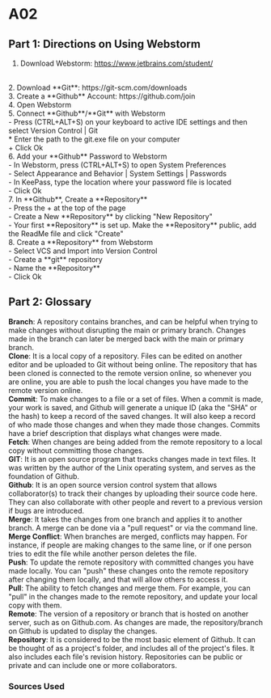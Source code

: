 # A02

## Part 1: Directions on Using Webstorm 


1. Download Webstorm: https://www.jetbrains.com/student/ 
</br>
2. Download **Git**: https://git-scm.com/downloads
</br>
3. Create a **Github** Account: https://github.com/join
</br>
4. Open Webstorm
</br>
5. Connect **Github**/**Git** with Webstorm
</br>
	- Press (CTRL+ALT+S) on your keyboard to active IDE settings and then select Version Control | Git
</br>
	* Enter the path to the git.exe file on your computer
</br>
	+ Click Ok
</br>
6. Add your **Github** Password to Webstorm 
</br>
   - In Webstorm, press (CTRL+ALT+S) to open System Preferences 
</br>
   - Select Appearance and Behavior | System Settings | Passwords 
</br>
   - In KeePass, type the location where your password file is located 
</br>
			- Click Ok
</br>
7. In **Github**, Create a **Repository**
</br>
   - Press the + at the top of the page 
</br>
			- Create a New **Repository** by clicking "New Repository"
</br>
			- Your first **Repository** is set up. Make the **Repository** public, add the ReadMe file and click "Create"
</br>
8. Create a **Repository** from Webstorm
</br>
			- Select VCS and Import into Version Control
</br>
   - Create a **git** repository
</br>
			- Name the **Repository**
</br>
			- Click Ok
</br>

   




## Part 2: Glossary 
**Branch**: A repository contains branches, and can be helpful when trying to make changes without disrupting the main or primary branch. Changes made in the branch can later be merged back with the main or primary branch. 
</br>
**Clone**: It is a local copy of a repository. Files can be edited on another editor and be uploaded to Git without being online. The repository that has been cloned is connected to the remote version online, so whenever you are online, you are able to push the local changes you have made to the remote version online.
</br>
**Commit**: To make changes to a file or a set of files. When a commit is made, your work is saved, and Github will generate a unique ID (aka the "SHA" or the hash) to keep a record of the saved changes. It will also keep a record of who made those changes and when they made those changes. Commits have a brief description that displays what changes were made. 
</br>
**Fetch**: When changes are being added from the remote repository to a local copy without committing those changes. 
</br>
**GIT**: It is an open source program that tracks changes made in text files. It was written by the author of the Linix operating system, and serves as the foundation of Github.
</br>
**Github**: It is an open source version control system that allows collaborator(s) to track their changes by uploading their source code here. They can also collaborate with other people and revert to a previous version if bugs are introduced. 
</br>
**Merge**: It takes the changes from one branch and applies it to another branch. A merge can be done via a "pull request" or via the command line.
</br>
**Merge Conflict**: When branches are merged, conflicts may happen. For instance, if people are making changes to the same line, or if one person tries to edit the file while another person deletes the file.
</br>
**Push**: To update the remote repository with committed changes you have made locally. You can "push" these changes onto the remote repository after changing them locally, and that will allow others to access it. 
</br>
**Pull**: The ability to fetch changes and merge them. For example, you can "pull" in the changes made to the remote repository, and update your local copy with them.
</br>
**Remote**: The version of a repository or branch that is hosted on another server, such as on Github.com. As changes are made, the repository/branch on Github is updated to display the changes. 
</br>
**Repository**: It is considered to be the most basic element of Github. It can be thought of as a project's folder, and includes all of the project's files. It also includes each file's revision history. Repositories can be public or private and can include one or more collaborators. 
</br>

### Sources Used

